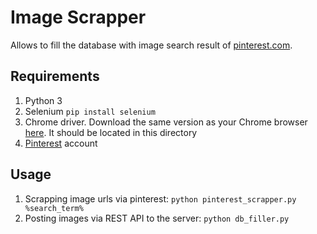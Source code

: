 # Image Scrapper
Allows to fill the database with image search result of [pinterest.com]().

## Requirements
1. Python 3
2. Selenium
`pip install selenium`
3. Chrome driver. Download the same version as your Chrome browser [here](https://chromedriver.chromium.org/downloads).
It should be located in this directory
4. [Pinterest](pinterest.com) account

## Usage
1. Scrapping image urls via pinterest:
`
python pinterest_scrapper.py %search_term%
`
2. Posting images via REST API to the server:
`
python db_filler.py
`